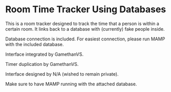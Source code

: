 # Room Time Tracker Using Databases
This is a room tracker designed to track the time that a person is within a certain room.
It links back to a database with (currently) fake people inside.

Database connection is included.
For easiest connection, please run MAMP with the included database.

Interface integrated by GamethanVS.

Timer duplication by GamethanVS.

Interface designed by N/A (wished to remain private).

Make sure to have MAMP running with the attached database.
